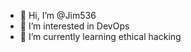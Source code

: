 - 👋 Hi, I’m @Jim536
- 👀 I’m interested in DevOps
- 🌱 I’m currently learning ethical hacking
<!---
Jim536/Jim536 is a ✨ special ✨ repository because its `README.md` (this file) appears on your GitHub profile.
You can click the Preview link to take a look at your changes.
--->
